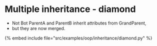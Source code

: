 # Multiple inheritance - diamond


* Not Bot ParentA and ParentB inherit attributes from GrandParent,
* but they are now merged.

{% embed include file="src/examples/oop/inheritance/diamond.py" %}


